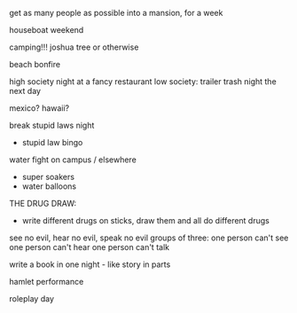 get as many people as possible into a mansion, for a week

houseboat weekend

camping!!! joshua tree or otherwise

beach bonfire

high society night at a fancy restaurant
low society: trailer trash night the next day


mexico? hawaii?

break stupid laws night
- stupid law bingo


water fight on campus / elsewhere
- super soakers
- water balloons

THE DRUG DRAW:
- write different drugs on sticks, draw them and all do different drugs


see no evil, hear no evil, speak no evil
groups of three: one person can't see one person can't hear one person can't talk


write a book in one night - like story in parts

hamlet performance

roleplay day